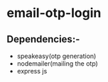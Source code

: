 # email-otp-login

## Dependencies:-
- speakeasy(otp generation)
- nodemailer(mailing the otp)
- express js

